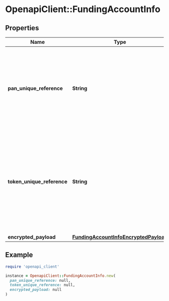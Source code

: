 # OpenapiClient::FundingAccountInfo

## Properties

| Name | Type | Description | Notes |
| ---- | ---- | ----------- | ----- |
| **pan_unique_reference** | **String** | **(CONDITIONAL)** For repeat digitizations, the unique reference allocated to the Primary Account Number. When supplied, the tokenUniqueReferenceForPanInfo, accountNumber, expiryMonth and expiryYear must be omitted from CardInfoData. Only allowed if Only allowed if tokenUniqueReference and pushAccountReceipt are not present and encrypted data does not contain the account information.  | [optional] |
| **token_unique_reference** | **String** | **(CONDITIONAL)** A unique reference assigned following the allocation of a token used to identify the token for the duration of its lifetime.  For repeat digitizations, the unique reference allocated to the token will be used to retrieve the financial account information. When supplied, the account information is omitted from FundingAccountData. Only allowed if panUniqueReference and pushAccountReceipt are not present and encrypted data does not contain the account information.  | [optional] |
| **encrypted_payload** | [**FundingAccountInfoEncryptedPayload**](FundingAccountInfoEncryptedPayload.md) |  | [optional] |

## Example

```ruby
require 'openapi_client'

instance = OpenapiClient::FundingAccountInfo.new(
  pan_unique_reference: null,
  token_unique_reference: null,
  encrypted_payload: null
)
```

